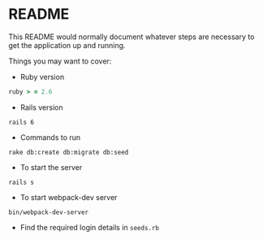 # README

This README would normally document whatever steps are necessary to get the
application up and running.

Things you may want to cover:

- Ruby version

```ruby
ruby > = 2.6
```

- Rails version

```
rails 6
```

- Commands to run

```
rake db:create db:migrate db:seed
```

- To start the server

```
rails s
```

- To start webpack-dev server

```
bin/webpack-dev-server
```

- Find the required login details in `seeds.rb`
